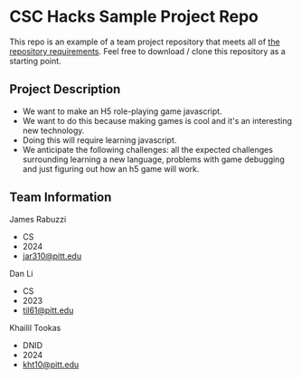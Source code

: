 # CSC Hacks Sample Project Repo

This repo is an example of a team project repository that meets all of [the repository requirements](https://www.notion.so/CSC-Hacks-901a62e005c8494fa342e0cc738101ad#da206965e3ed497f9bd6c1ceebd4fac9). Feel free to download / clone this repository as a starting point.

## Project Description

* We want to make an H5 role-playing game javascript.
* We want to do this because making games is cool and it's an interesting new technology.
* Doing this will require learning javascript.
* We anticipate the following challenges: all the expected challenges surrounding learning a new language, problems with game debugging and just figuring out how an h5 game will work.

## Team Information
James Rabuzzi 
* CS
* 2024
* jar310@pitt.edu

Dan Li
* CS
* 2023
* til61@pitt.edu

Khailil Tookas
* DNID
* 2024
* kht10@pitt.edu
